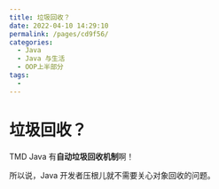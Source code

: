 ```yaml
---
title: 垃圾回收？
date: 2022-04-10 14:29:10
permalink: /pages/cd9f56/
categories:
  - Java
  - Java 与生活
  - OOP上半部分
tags:
  - 
---
```

# 垃圾回收？

TMD Java 有**自动垃圾回收机制**啊！

所以说，Java 开发者压根儿就不需要关心对象回收的问题。


